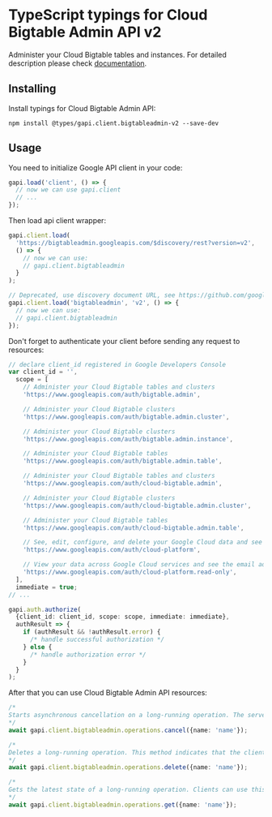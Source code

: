# TypeScript typings for Cloud Bigtable Admin API v2

Administer your Cloud Bigtable tables and instances.
For detailed description please check [documentation](https://cloud.google.com/bigtable/).

## Installing

Install typings for Cloud Bigtable Admin API:

```
npm install @types/gapi.client.bigtableadmin-v2 --save-dev
```

## Usage

You need to initialize Google API client in your code:

```typescript
gapi.load('client', () => {
  // now we can use gapi.client
  // ...
});
```

Then load api client wrapper:

```typescript
gapi.client.load(
  'https://bigtableadmin.googleapis.com/$discovery/rest?version=v2',
  () => {
    // now we can use:
    // gapi.client.bigtableadmin
  }
);
```

```typescript
// Deprecated, use discovery document URL, see https://github.com/google/google-api-javascript-client/blob/master/docs/reference.md#----gapiclientloadname----version----callback--
gapi.client.load('bigtableadmin', 'v2', () => {
  // now we can use:
  // gapi.client.bigtableadmin
});
```

Don't forget to authenticate your client before sending any request to resources:

```typescript
// declare client_id registered in Google Developers Console
var client_id = '',
  scope = [
    // Administer your Cloud Bigtable tables and clusters
    'https://www.googleapis.com/auth/bigtable.admin',

    // Administer your Cloud Bigtable clusters
    'https://www.googleapis.com/auth/bigtable.admin.cluster',

    // Administer your Cloud Bigtable clusters
    'https://www.googleapis.com/auth/bigtable.admin.instance',

    // Administer your Cloud Bigtable tables
    'https://www.googleapis.com/auth/bigtable.admin.table',

    // Administer your Cloud Bigtable tables and clusters
    'https://www.googleapis.com/auth/cloud-bigtable.admin',

    // Administer your Cloud Bigtable clusters
    'https://www.googleapis.com/auth/cloud-bigtable.admin.cluster',

    // Administer your Cloud Bigtable tables
    'https://www.googleapis.com/auth/cloud-bigtable.admin.table',

    // See, edit, configure, and delete your Google Cloud data and see the email address for your Google Account.
    'https://www.googleapis.com/auth/cloud-platform',

    // View your data across Google Cloud services and see the email address of your Google Account
    'https://www.googleapis.com/auth/cloud-platform.read-only',
  ],
  immediate = true;
// ...

gapi.auth.authorize(
  {client_id: client_id, scope: scope, immediate: immediate},
  authResult => {
    if (authResult && !authResult.error) {
      /* handle successful authorization */
    } else {
      /* handle authorization error */
    }
  }
);
```

After that you can use Cloud Bigtable Admin API resources: <!-- TODO: make this work for multiple namespaces -->

```typescript
/*
Starts asynchronous cancellation on a long-running operation. The server makes a best effort to cancel the operation, but success is not guaranteed. If the server doesn't support this method, it returns `google.rpc.Code.UNIMPLEMENTED`. Clients can use Operations.GetOperation or other methods to check whether the cancellation succeeded or whether the operation completed despite cancellation. On successful cancellation, the operation is not deleted; instead, it becomes an operation with an Operation.error value with a google.rpc.Status.code of 1, corresponding to `Code.CANCELLED`.
*/
await gapi.client.bigtableadmin.operations.cancel({name: 'name'});

/*
Deletes a long-running operation. This method indicates that the client is no longer interested in the operation result. It does not cancel the operation. If the server doesn't support this method, it returns `google.rpc.Code.UNIMPLEMENTED`.
*/
await gapi.client.bigtableadmin.operations.delete({name: 'name'});

/*
Gets the latest state of a long-running operation. Clients can use this method to poll the operation result at intervals as recommended by the API service.
*/
await gapi.client.bigtableadmin.operations.get({name: 'name'});
```
